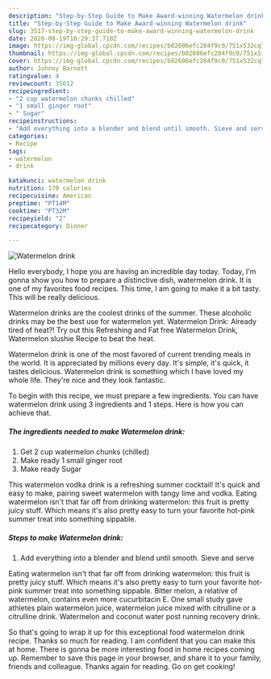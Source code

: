 ```yaml
---
description: "Step-by-Step Guide to Make Award-winning Watermelon drink"
title: "Step-by-Step Guide to Make Award-winning Watermelon drink"
slug: 3517-step-by-step-guide-to-make-award-winning-watermelon-drink
date: 2020-08-19T10:29:37.710Z
image: https://img-global.cpcdn.com/recipes/b02606efc204f9c0/751x532cq70/watermelon-drink-recipe-main-photo.jpg
thumbnail: https://img-global.cpcdn.com/recipes/b02606efc204f9c0/751x532cq70/watermelon-drink-recipe-main-photo.jpg
cover: https://img-global.cpcdn.com/recipes/b02606efc204f9c0/751x532cq70/watermelon-drink-recipe-main-photo.jpg
author: Johnny Barnett
ratingvalue: 4
reviewcount: 35612
recipeingredient:
- "2 cup watermelon chunks chilled"
- "1 small ginger root"
- " Sugar"
recipeinstructions:
- "Add everything into a blender and blend until smooth. Sieve and serve"
categories:
- Recipe
tags:
- watermelon
- drink

katakunci: watermelon drink 
nutrition: 170 calories
recipecuisine: American
preptime: "PT14M"
cooktime: "PT32M"
recipeyield: "2"
recipecategory: Dinner

---
```



![Watermelon drink](https://img-global.cpcdn.com/recipes/b02606efc204f9c0/751x532cq70/watermelon-drink-recipe-main-photo.jpg)

Hello everybody, I hope you are having an incredible day today. Today, I'm gonna show you how to prepare a distinctive dish, watermelon drink. It is one of my favorites food recipes. This time, I am going to make it a bit tasty. This will be really delicious.

Watermelon drinks are the coolest drinks of the summer. These alcoholic drinks may be the best use for watermelon yet. Watermelon Drink: Already tired of heat?! Try out this Refreshing and Fat free Watermelon Drink, Watermelon slushie Recipe to beat the heat.

Watermelon drink is one of the most favored of current trending meals in the world. It is appreciated by millions every day. It's simple, it's quick, it tastes delicious. Watermelon drink is something which I have loved my whole life. They're nice and they look fantastic.


To begin with this recipe, we must prepare a few ingredients. You can have watermelon drink using 3 ingredients and 1 steps. Here is how you can achieve that.

<!--inarticleads1-->

##### The ingredients needed to make Watermelon drink:

1. Get 2 cup watermelon chunks (chilled)
1. Make ready 1 small ginger root
1. Make ready  Sugar


This watermelon vodka drink is a refreshing summer cocktail! It&#39;s quick and easy to make, pairing sweet watermelon with tangy lime and vodka. Eating watermelon isn&#39;t that far off from drinking watermelon: this fruit is pretty juicy stuff. Which means it&#39;s also pretty easy to turn your favorite hot-pink summer treat into something sippable. 

<!--inarticleads2-->

##### Steps to make Watermelon drink:

1. Add everything into a blender and blend until smooth. Sieve and serve


Eating watermelon isn&#39;t that far off from drinking watermelon: this fruit is pretty juicy stuff. Which means it&#39;s also pretty easy to turn your favorite hot-pink summer treat into something sippable. Bitter melon, a relative of watermelon, contains even more cucurbitacin E. One small study gave athletes plain watermelon juice, watermelon juice mixed with citrulline or a citrulline drink. Watermelon and coconut water post running recovery drink. 

So that's going to wrap it up for this exceptional food watermelon drink recipe. Thanks so much for reading. I am confident that you can make this at home. There is gonna be more interesting food in home recipes coming up. Remember to save this page in your browser, and share it to your family, friends and colleague. Thanks again for reading. Go on get cooking!
